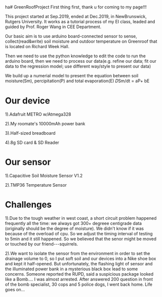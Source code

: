 ha# GreenRoofProject
First thing first, thank u for coming to my page!!!

This project started at Sep.2019, ended at Dec.2019, in NewBrunswick, Rutgers University. It works as a tutorial process of my EI class, leaded and guided by Prof. Roger Wang in CEE Department.

Our basic aim is to use arduino board-connected sensor to sense, collect(read&write) soil moisture and outdoor temperature on Greenroof that is located on Richard Week Hall.

Then we need to use the python knowledge to edit the code to run the arduino board, then we need to process our data(e.g. refine our data; fit our data to the regression model; use different way/style to present our data)

We build up a numerial model to present the equation between soil moisture(Sm), percipitation(P) and total evaporation(E) 𝐷Sm/dt = aP+ bE

# Our device
1).Adafruit METRO w/Atmega328

2).My roomate's 10000mAh power bank

3).Half-sized breadboard

4).8g SD card & SD Reader

# Our sensor
1).Capacitive Soil Moisture Sensor V1.2 

2).TMP36 Temperature Sensor

# Challenges
1).Due to the tough weather in west coast, a short circuit problem happened frequently all the time: we always got 300+ degreee centigrade data (originally should be the degree of moisture). We didn't know if it was because of the overload of cpu. So we adjust the timing interval of testing to 5min and it still happened. So we believed that the senor might be moved or touched by our friend---squirrels.

2).We want to isolate the sensor from the environment in order to set the drainage volume to 0, so I put soft soil and our devices into a Nike shoe box and kept it half-opened. But unfortunately, the flashing light of sensor and the illuminated power bank in a mysterious black box lead to some concerns. Someone reported the RUPD, said a suspicious package looked like a Bomb.... I was almost arrested. After answered 200 question in front of the bomb specialist, 30 cops and 5 police dogs, I went back home. Life goes on...
